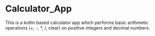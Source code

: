# Calculator_App
This is a kotlin based calculator app which performs basic arithmetic operations (+, -, *, /, clear) on positive integers and decimal numbers.
